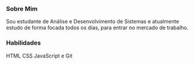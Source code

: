 ### Sobre Mim
Sou estudante de Análise e Desenvolvimento de Sistemas e atualmente estudo de forma focada todos os dias, para entrar no mercado de trabalho.

### Habilidades
HTML
CSS
JavaScript e
Git
